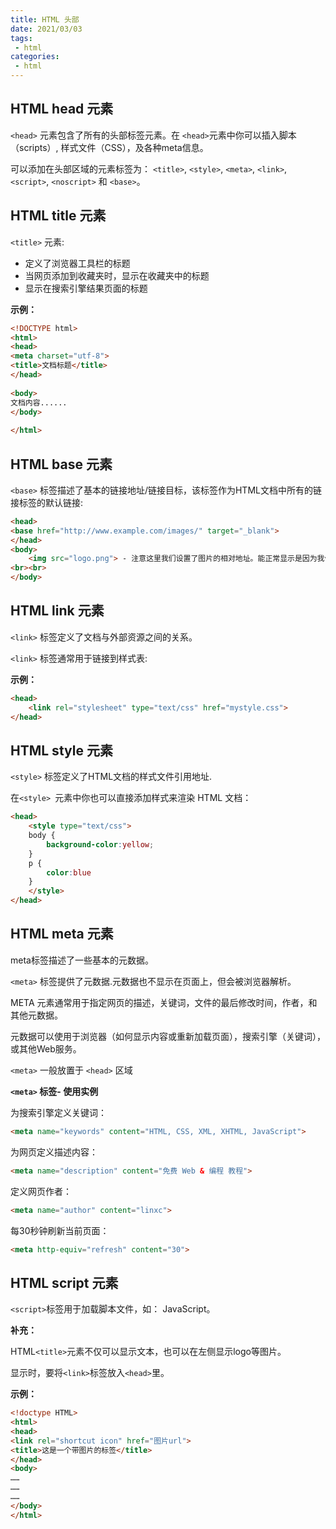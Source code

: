 ```yaml
---
title: HTML 头部
date: 2021/03/03
tags:
 - html
categories:
 - html
---
```


## HTML head 元素

`<head>` 元素包含了所有的头部标签元素。在 `<head>`元素中你可以插入脚本（scripts）, 样式文件（CSS），及各种meta信息。

可以添加在头部区域的元素标签为： `<title>`, `<style>`, `<meta>`, `<link>`, `<script>`, `<noscript>` 和 `<base>`。

## HTML title 元素

`<title>` 元素:

- 定义了浏览器工具栏的标题
- 当网页添加到收藏夹时，显示在收藏夹中的标题
- 显示在搜索引擎结果页面的标题

**示例：**

```html
<!DOCTYPE html>
<html>
<head> 
<meta charset="utf-8"> 
<title>文档标题</title>
</head>
 
<body>
文档内容......
</body>
 
</html>
```

## HTML base 元素

`<base>` 标签描述了基本的链接地址/链接目标，该标签作为HTML文档中所有的链接标签的默认链接:

```html
<head>
<base href="http://www.example.com/images/" target="_blank">
</head>
<body>
    <img src="logo.png"> - 注意这里我们设置了图片的相对地址。能正常显示是因为我们在 head 部分设置了 base 标签，该标签指定了页面上所有链接的默认 URL，所以该图片的访问地址为 "https://www.example.com/images/logo.png"
<br><br>
</body>
```

## HTML link 元素

`<link>` 标签定义了文档与外部资源之间的关系。

`<link>` 标签通常用于链接到样式表:

**示例：**

```html
<head>
	<link rel="stylesheet" type="text/css" href="mystyle.css">
</head>
```

## HTML style 元素

`<style>` 标签定义了HTML文档的样式文件引用地址.

在`<style> `元素中你也可以直接添加样式来渲染 HTML 文档：

```html
<head>
    <style type="text/css">
    body {
        background-color:yellow;
    }
    p {
        color:blue
    }
    </style>
</head>
```

## HTML meta 元素

meta标签描述了一些基本的元数据。

`<meta>` 标签提供了元数据.元数据也不显示在页面上，但会被浏览器解析。

META 元素通常用于指定网页的描述，关键词，文件的最后修改时间，作者，和其他元数据。

元数据可以使用于浏览器（如何显示内容或重新加载页面），搜索引擎（关键词），或其他Web服务。

`<meta>` 一般放置于 `<head>` 区域

**`<meta>` 标签- 使用实例**

为搜索引擎定义关键词：

```html
<meta name="keywords" content="HTML, CSS, XML, XHTML, JavaScript">
```

为网页定义描述内容：

```html
<meta name="description" content="免费 Web & 编程 教程">
```

定义网页作者：

```html
<meta name="author" content="linxc">
```

每30秒钟刷新当前页面：

```html
<meta http-equiv="refresh" content="30">
```

## HTML script 元素

`<script>`标签用于加载脚本文件，如： JavaScript。

**补充：**

HTML`<title>`元素不仅可以显示文本，也可以在左侧显示logo等图片。

显示时，要将`<link>`标签放入`<head>`里。

**示例：**

```html
<!doctype HTML>
<html>
<head>
<link rel="shortcut icon" href="图片url">
<title>这是一个带图片的标签</title>
</head>
<body>
……
……
……
</body>
</html>
```


